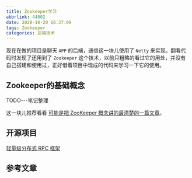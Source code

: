 ```yaml
---
title: Zookeeper学习
abbrlink: 44002
date: 2020-10-20 16:37:09
tags: Zookeeper
categories: 后端技术
---
```


现在在做的项目是聊天 `APP` 的后端，通信这一块儿使用了 `Netty` 来实现。翻看代码时发现了还用到了 `Zookeeper` 这个技术，以前只粗略的看过它的用处，并没有自己搭建和使用过，正好借着项目中现成的代码来学习一下它的使用。

<!--more-->

## Zookeeper的基础概念
TODO---笔记整理

这一块儿推荐看看 [可能是把 ZooKeeper 概念讲的最清楚的一篇文章](https://juejin.im/post/6844903677367418893)。

## 开源项目
[轻量级分布式 RPC 框架](https://my.oschina.net/huangyong/blog/361751)

## 参考文章



